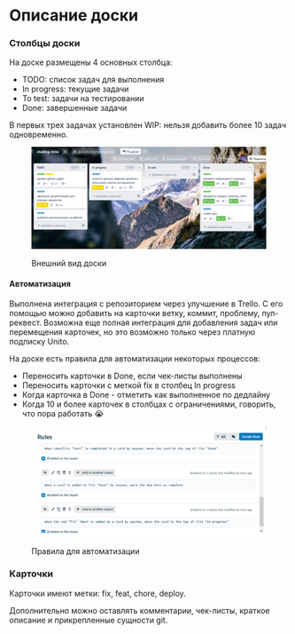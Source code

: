 # Описание доски

### Столбцы доски

На доске размещены 4 основных столбца:

* TODO: список задач для выполнения
* In progress: текущие задачи
* To test: задачи на тестировании
* Done: завершенные задачи

В первых трех задачах установлен WIP: нельзя добавить более 10 задач одновременно.

<figure><img src="../../.gitbook/assets/изображение.png" alt=""><figcaption><p>Внешний вид доски</p></figcaption></figure>

#### Автоматизация

Выполнена интеграция с репозиторием через улучшение в Trello. С его помощью можно добавить на карточки ветку, коммит, проблему, пул-реквест. Возможна еще полная интеграция для добавления задач или перемещения карточек, но это возможно только через платную подписку Unito.

На доске есть правила для автоматизации некоторых процессов:

* Переносить карточки в Done, если чек-листы выполнены
* Переносить карточки с меткой fix в столбец In progress
* Когда карточка в Done - отметить как выполненное по дедлайну
* Когда 10 и более карточек в столбцах с ограничениями, говорить, что пора работать :sob:

<figure><img src="../../.gitbook/assets/изображение (1).png" alt=""><figcaption><p>Правила для автоматизации</p></figcaption></figure>

### Карточки

Карточки имеют метки: fix, feat, chore, deploy.

Дополнительно можно оставлять комментарии, чек-листы, краткое описание и прикрепленные сущности git.
